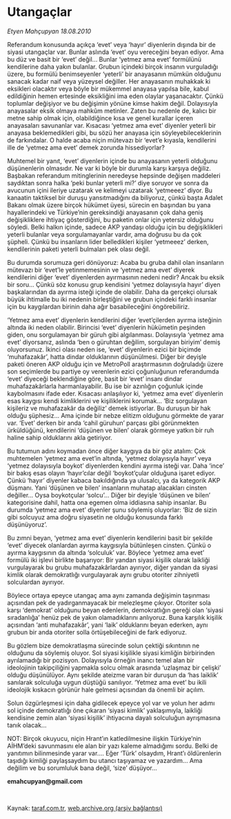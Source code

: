 # Utangaçlar 

*Etyen Mahçupyan 18.08.2010*

<div class="yazi"><p>Referandum konusunda açıkça ‘evet’ veya ‘hayır’ diyenlerin dışında bir de siyasi utangaçlar var. Bunlar aslında ‘evet’ oyu vereceğini beyan ediyor. Ama bu düz ve basit bir ‘evet’ değil... Bunlar ‘yetmez ama evet’ formülünü kendilerine daha yakın bulanlar. Grubun içindeki birçok insanın vurguladığı üzere, bu formülü benimseyenler ‘yeterli’ bir anayasanın mümkün olduğunu sanacak kadar naif veya yüzeysel değiller. Her anayasanın muhakkak ki eksikleri olacaktır veya böyle bir mükemmel anayasa yapılsa bile, kabul edildiğinin hemen ertesinde eksikliğini ima eden olaylar yaşanacaktır. Çünkü toplumlar değişiyor ve bu değişimin yönüne kimse hakim değil. Dolayısıyla anayasalar eksik olmaya mahkûm metinler. Zaten bu nedenle de, kalıcı bir metne sahip olmak için, olabildiğince kısa ve genel kurallar içeren anayasaları savunanlar var. Kısacası ‘yetmez ama evet’ diyenler yeterli bir anayasa beklemedikleri gibi, bu sözü her anayasa için söyleyebileceklerinin de farkındalar. O halde acaba niçin mütevazı bir ‘evet’e kıyasla, kendilerini ille de ‘yetmez ama evet’ demek zorunda hissediyorlar?</p>
<p>Muhtemel bir yanıt, ‘evet’ diyenlerin içinde bu anayasanın yeterli olduğunu düşünenlerin olmasıdır. Ne var ki böyle bir durumla karşı karşıya değiliz. Başbakan referandum mitinglerinin neredeyse hepsinde değişen maddeleri saydıktan sonra halka ‘peki bunlar yeterli mi?’ diye soruyor ve sonra da avucunun içini ileriye uzatarak ve kelimeyi uzatarak ‘yetmeeez’ diyor. Bu kanaatin taktiksel bir duruşu yansıtmadığını da biliyoruz, çünkü başta Adalet Bakanı olmak üzere birçok hükümet üyesi, sürecin en başından bu yana hayallerindeki ve Türkiye’nin gereksindiği anayasanın çok daha geniş değişikliklere ihtiyaç gösterdiğini, bu paketin onlar için yetersiz olduğunu söyledi. Belki halkın içinde, sadece AKP yandaşı olduğu için bu değişiklikleri yeterli bulanlar veya sorgulamayanlar vardır, ama doğrusu bu da çok şüpheli. Çünkü bu insanların lider belledikleri kişiler ‘yetmeeez’ derken, kendilerinin paketi yeterli bulmaları pek olası değil.  </p>
<p>Bu durumda sorumuza geri dönüyoruz: Acaba bu gruba dahil olan insanların mütevazı bir ‘evet’le yetinmemesinin ve ‘yetmez ama evet’ diyerek kendilerini diğer ‘evet’ diyenlerden ayırmasının nedeni nedir? Ancak bu eksik bir soru... Çünkü söz konusu grup kendisini ‘yetmez dolayısıyla hayır’ diyen başkalarından da ayırma isteği içinde de olabilir. Daha da gerçekçi olursak büyük ihtimalle bu iki nedenin birleştiğini ve grubun içindeki farklı insanlar için bu kaygılardan birinin daha ağır basabileceğini öngörebiliriz.</p>
<p>‘Yetmez ama evet’ diyenlerin kendilerini diğer ‘evet’çilerden ayırma isteğinin altında iki neden olabilir. Birincisi ‘evet’ diyenlerin hükümetin peşinden giden, onu sorgulamayan bir güruh gibi algılanması. Dolayısıyla ‘yetmez ama evet’ diyorsanız, aslında ‘ben o güruhtan değilim, sorgulayan biriyim’ demiş oluyorsunuz. İkinci olası neden ise, ‘evet’ diyenlerin ezici bir biçimde ‘muhafazakâr’, hatta dindar olduklarının düşünülmesi. Diğer bir deyişle paketi öneren AKP olduğu için ve MetroPoll araştırmasının doğruladığı üzere son seçimlerde bu partiye oy verenlerin ezici çoğunluğunun referandumda ‘evet’ diyeceği beklendiğine göre, basit bir ‘evet’ insanı dindar muhafazakârlarla harmanlayabilir. Bu ise bir azınlığın çoğunluk içinde kaybolmasını ifade eder. Kısacası anlaşılıyor ki, ‘yetmez ama evet’ diyenlerin esas kaygısı kendi kimliklerini ve kişiliklerini korumak... ‘Biz sorgulayan kişileriz ve muhafazakâr da değiliz’ demek istiyorlar. Bu duruşun bir hak olduğu şüphesiz... Ama içinde bir nebze elitizm olduğunu görmekte de yarar var. ‘Evet’ derken bir anda ‘cahil güruhun’ parçası gibi görünmekten ürküldüğünü, kendilerini ‘düşünen ve bilen’ olarak görmeye yatkın bir ruh haline sahip olduklarını akla getiriyor. </p>
<p>Bu tutumun adını koymadan önce diğer kaygıya da bir göz atalım: Çok muhtemelen ‘yetmez ama evet’in altında, ‘yetmez dolayısıyla hayır’ veya ‘yetmez dolayısıyla boykot’ diyenlerden kendini ayırma isteği var. Daha ‘ince’ bir bakış esas olayın ‘hayır’cılar değil ‘boykot’çular olduğuna işaret ediyor. Çünkü ‘hayır’ diyenler kabaca bakıldığında ya ulusalcı, ya da kategorik AKP düşmanı. Yani ‘düşünen ve bilen’ insanların muhatap alacakları cinsten değiller... Oysa boykotçular ‘solcu’... Diğer bir deyişle ‘düşünen ve bilen’ kategorisine dahil, hatta ona egemen olma iddiasına sahip insanlar. Bu durumda ‘yetmez ama evet’ diyenler şunu söylemiş oluyorlar: ‘Biz de sizin gibi solcuyuz ama doğru siyasetin ne olduğu konusunda farklı düşünüyoruz’.</p>
<p>Bu zımni beyan, ‘yetmez ama evet’ diyenlerin kendilerini basit bir şekilde ‘evet’ diyecek olanlardan ayırma kaygısıyla bütünleşen cinsten. Çünkü o ayırma kaygısının da altında ‘solculuk’ var. Böylece ‘yetmez ama evet’ formülü iki işlevi birlikte başarıyor: Bir yandan siyasi kişilik olarak laikliği vurgulayarak bu grubu muhafazakârlardan ayırıyor, diğer yandan da siyasi kimlik olarak demokratlığı vurgulayarak aynı grubu otoriter zihniyetli solculardan ayırıyor.</p>
<p>Böylece ortaya epeyce utangaç ama aynı zamanda değişimin taşınması açısından pek de yadırganmayacak bir melezleşme çıkıyor. Otoriter sola karşı ‘demokrat’ olduğunu beyan edenlerin, demokratlığın gereği olan ‘siyasi sıradanlığa’ henüz pek de yakın olamadıklarını anlıyoruz. Buna karşılık kişilik açısından ‘anti muhafazakâr’, yani ‘laik’ olduklarını beyan ederken, aynı grubun bir anda otoriter solla örtüşebileceğini de fark ediyoruz.</p>
<p>Bu gözlem bize demokratlaşma sürecinde solun çektiği sıkıntının ne olduğunu da söylemiş oluyor. Sol siyasi kişilikle siyasi kimliğin birbirinden ayrılamadığı bir pozisyon. Dolayısıyla örneğin inancı temel alan bir ideolojinin takipçiliğini yapmakla solcu olmak arasında ‘uzlaşmaz bir çelişki’ olduğu düşünülüyor. Aynı şekilde ateizme varan bir duruşun da ‘has laiklik’ sanılarak solculuğa uygun düştüğü sanılıyor. ‘Yetmez ama evet’ bu ikili ideolojik kıskacın görünür hale gelmesi açısından da önemli bir açılım. </p>
<p>Solun özgürleşmesi için daha gidilecek epeyce yol var ve yolun her adımı sol içinde demokratlığı öne çıkaran ‘siyasi kimlik’ yaklaşımıyla, laikliği kendisine zemin alan ‘siyasi kişilik’ ihtiyacına dayalı solculuğun ayrışmasına tanık olacak...</p>
<p>NOT: Birçok okuyucu, niçin Hrant’ın katledilmesine ilişkin Türkiye’nin AİHM’deki savunmasını ele alan bir yazı kaleme almadığımı sordu. Belki de yanıtımın bilinmesinde yarar var.... Eğer ‘Türk’ olsaydım, Hrant’ı öldürenlerin taşıdığı kimliği paylaşsaydım bu utancı taşıyamaz ve yazardım... Ama değilim ve bu sorumluluk bana değil, ‘size’ düşüyor...   </p>
<p><b>emahcupyan@gmail.com</b></p>
<p><b> </b></p>
</div>

Kaynak: [taraf.com.tr](http://www.taraf.com.tr:80/etyen-mahcupyan/makale-utangaclar.htm), [web.archive.org (arşiv bağlantısı)](http://web.archive.org/web/20100820054737/http://www.taraf.com.tr:80/etyen-mahcupyan/makale-utangaclar.htm)
